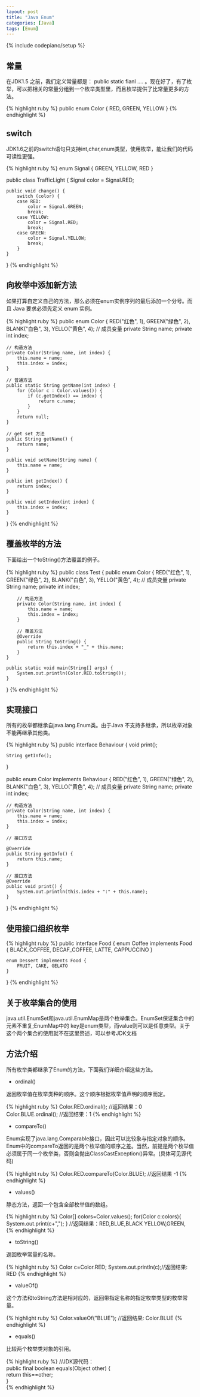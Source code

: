 ```yaml
---
layout: post
title: "Java Enum"
categories: [Java]
tags: [Enum]
---
```

{% include codepiano/setup %}

## 常量

在JDK1.5 之前，我们定义常量都是： public static fianl .... 。现在好了，有了枚举，可以把相关的常量分组到一个枚举类型里，而且枚举提供了比常量更多的方法。

{% highlight ruby %}
public enum Color {
  RED, GREEN, YELLOW
}
{% endhighlight %}

## switch

JDK1.6之前的switch语句只支持int,char,enum类型，使用枚举，能让我们的代码可读性更强。

{% highlight ruby %}
enum Signal {
    GREEN, YELLOW, RED
}

public class TrafficLight {
    Signal color = Signal.RED;

    public void change() {
        switch (color) {
        case RED:
            color = Signal.GREEN;
            break;
        case YELLOW:
            color = Signal.RED;
            break;
        case GREEN:
            color = Signal.YELLOW;
            break;
        }
    }
}
{% endhighlight %}

## 向枚举中添加新方法

如果打算自定义自己的方法，那么必须在enum实例序列的最后添加一个分号。而且 Java 要求必须先定义 enum 实例。

{% highlight ruby %}
public enum Color {
    RED("红色", 1), GREEN("绿色", 2), BLANK("白色", 3), YELLO("黄色", 4);
    // 成员变量
    private String name;
    private int index;

    // 构造方法
    private Color(String name, int index) {
        this.name = name;
        this.index = index;
    }

    // 普通方法
    public static String getName(int index) {
        for (Color c : Color.values()) {
            if (c.getIndex() == index) {
                return c.name;
            }
        }
        return null;
    }

    // get set 方法
    public String getName() {
        return name;
    }

    public void setName(String name) {
        this.name = name;
    }

    public int getIndex() {
        return index;
    }

    public void setIndex(int index) {
        this.index = index;
    }
}
{% endhighlight %}

## 覆盖枚举的方法

下面给出一个toString()方法覆盖的例子。

{% highlight ruby %}
public class Test {
    public enum Color {
        RED("红色", 1), GREEN("绿色", 2), BLANK("白色", 3), YELLO("黄色", 4);
        // 成员变量
        private String name;
        private int index;

        // 构造方法
        private Color(String name, int index) {
            this.name = name;
            this.index = index;
        }

        // 覆盖方法
        @Override
        public String toString() {
            return this.index + "_" + this.name;
        }
    }

    public static void main(String[] args) {
        System.out.println(Color.RED.toString());
    }
}
{% endhighlight %}

## 实现接口

所有的枚举都继承自java.lang.Enum类。由于Java 不支持多继承，所以枚举对象不能再继承其他类。

{% highlight ruby %}
public interface Behaviour {
    void print();

    String getInfo();
}

public enum Color implements Behaviour {
    RED("红色", 1), GREEN("绿色", 2), BLANK("白色", 3), YELLO("黄色", 4);
    // 成员变量
    private String name;
    private int index;

    // 构造方法
    private Color(String name, int index) {
        this.name = name;
        this.index = index;
    }

    // 接口方法

    @Override
    public String getInfo() {
        return this.name;
    }

    // 接口方法
    @Override
    public void print() {
        System.out.println(this.index + ":" + this.name);
    }
}
{% endhighlight %}

## 使用接口组织枚举

{% highlight ruby %}
public interface Food {
    enum Coffee implements Food {
        BLACK_COFFEE, DECAF_COFFEE, LATTE, CAPPUCCINO
    }

    enum Dessert implements Food {
        FRUIT, CAKE, GELATO
    }
}
{% endhighlight %}

## 关于枚举集合的使用

java.util.EnumSet和java.util.EnumMap是两个枚举集合。EnumSet保证集合中的元素不重复;EnumMap中的 key是enum类型，而value则可以是任意类型。关于这个两个集合的使用就不在这里赘述，可以参考JDK文档

## 方法介绍

所有枚举类都继承了Enum的方法，下面我们详细介绍这些方法。

* ordinal()

返回枚举值在枚举类种的顺序。这个顺序根据枚举值声明的顺序而定。

{% highlight ruby %}
Color.RED.ordinal();  //返回结果：0
Color.BLUE.ordinal();  //返回结果：1
{% endhighlight %}

* compareTo()

Enum实现了java.lang.Comparable接口，因此可以比较象与指定对象的顺序。Enum中的compareTo返回的是两个枚举值的顺序之差。当然，前提是两个枚举值必须属于同一个枚举类，否则会抛出ClassCastException()异常。(具体可见源代码)

{% highlight ruby %}
Color.RED.compareTo(Color.BLUE);  //返回结果 -1
{% endhighlight %}

* values()

静态方法，返回一个包含全部枚举值的数组。

{% highlight ruby %}
Color[] colors=Color.values();
for(Color c:colors){
    System.out.print(c+","); 
}
//返回结果：RED,BLUE,BLACK YELLOW,GREEN,
{% endhighlight %}

* toString()

返回枚举常量的名称。

{% highlight ruby %}
Color c=Color.RED;
System.out.println(c);//返回结果: RED
{% endhighlight %}

* valueOf()

这个方法和toString方法是相对应的，返回带指定名称的指定枚举类型的枚举常量。

{% highlight ruby %}
Color.valueOf("BLUE");   //返回结果: Color.BLUE
{% endhighlight %}

* equals()

比较两个枚举类对象的引用。

{% highlight ruby %}
//JDK源代码：      
public final boolean equals(Object other) {  
    return this==other;  
}  
{% endhighlight %}
